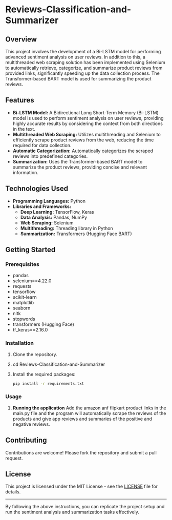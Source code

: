 # Reviews-Classification-and-Summarizer

## Overview

This project involves the development of a Bi-LSTM model for performing advanced sentiment analysis on user reviews. In addition to this, a multithreaded web scraping solution has been implemented using Selenium to automatically retrieve, categorize, and summarize product reviews from provided links, significantly speeding up the data collection process. The Transformer-based BART model is used for summarizing the product reviews.

## Features

- **Bi-LSTM Model:** A Bidirectional Long Short-Term Memory (Bi-LSTM) model is used to perform sentiment analysis on user reviews, providing highly accurate results by considering the context from both directions in the text.
- **Multithreaded Web Scraping:** Utilizes multithreading and Selenium to efficiently scrape product reviews from the web, reducing the time required for data collection.
- **Automatic Categorization:** Automatically categorizes the scraped reviews into predefined categories.
- **Summarization:** Uses the Transformer-based BART model to summarize the product reviews, providing concise and relevant information.

## Technologies Used

- **Programming Languages:** Python
- **Libraries and Frameworks:**
  - **Deep Learning:** TensorFlow, Keras
  - **Data Analysis:** Pandas, NumPy
  - **Web Scraping:** Selenium
  - **Multithreading:** Threading library in Python
  - **Summarization:** Transformers (Hugging Face BART)

## Getting Started

### Prerequisites

- pandas
- selenium==4.22.0
- requests
- tensorflow
- scikit-learn
- matplotlib
- seaborn
- nltk
- stopwords
- transformers (Hugging Face)
- tf_keras==2.16.0 

### Installation

1. Clone the repository.

2. cd Reviews-Classification-and-Summarizer

3. Install the required packages:
   ```sh
   pip install -r requirements.txt
   ```

### Usage

1. **Running the application**
  Add the amazon anf flipkart product links in the main.py file and the program will automatically scrape the reviews of the products and give app reviews and summaries of the positive and negative reviews.

## Contributing

Contributions are welcome! Please fork the repository and submit a pull request.

## License

This project is licensed under the MIT License - see the [LICENSE](LICENSE) file for details.

---

By following the above instructions, you can replicate the project setup and run the sentiment analysis and summarization tasks effectively.
